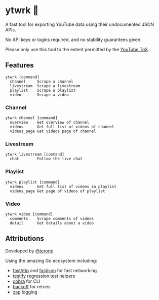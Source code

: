 # ytwrk 💾

A fast tool for exporting YouTube data using their undocumented JSON APIs.

No API keys or logins required, and no stability guarantees given.

Please only use this tool to the extent permitted by the [YouTube ToS](https://www.youtube.com/static?template=terms).

## Features

```
ytwrk [command]
  channel     Scrape a channel
  livestream  Scrape a livestream
  playlist    Scrape a playlist
  video       Scrape a video
```

### Channel

```
ytwrk channel [command]
  overview    Get overview of channel
  videos      Get full list of videos of channel
  videos_page Get videos page of channel
```

### Livestream

```
ytwrk livestream [command]
  chat        Follow the live chat
```

### Playlist

```
ytwrk playlist [command]
  videos      Get full list of videos in playlist
  videos_page Get page of videos of playlist
```

### Video

```
ytwrk video [command]
  comments    Scrape comments of videos
  detail      Get details about a video
```

## Attributions

Developed by [@terorie](https://github.com/terorie)

Using the amazing Go ecosystem including:
- [fasthttp](https://pkg.go.dev/github.com/valyala/fasthttp) and [fastjson](github.com/valyala/fastjson) for fast networking
- [testify](https://pkg.go.dev/github.com/stretchr/testify) regression test helpers
- [cobra](https://pkg.go.dev/github.com/spf13/cobra) for CLI
- [backoff](https://pkg.go.dev/github.com/cenkalti/backoff/v4) for retries
- [zap](https://pkg.go.dev/go.uber.org/zap) logging
